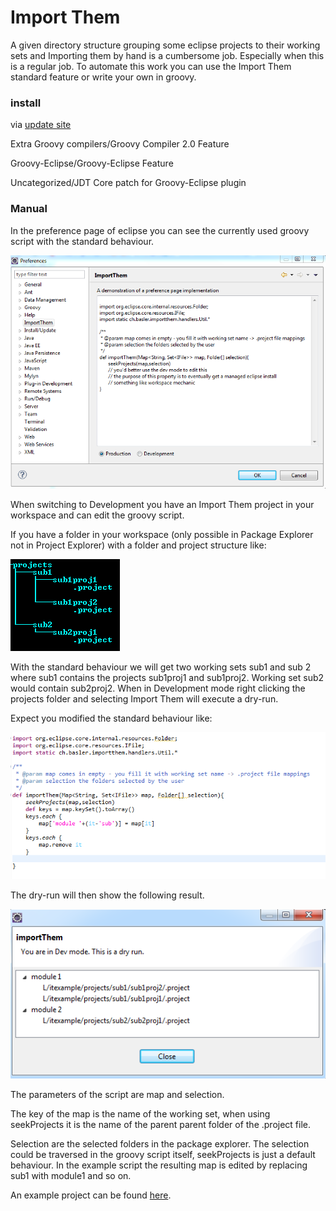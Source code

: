 Import Them
==========


A given directory structure grouping some eclipse projects to their working sets and Importing them by hand is a
cumbersome job. Especially when this is a regular job. To automate this work you can use the Import Them 
standard feature or write your own in groovy.


### install 

via [update site](http://baloise.github.io/importthem/updatesite/) 

Extra Groovy compilers/Groovy Compiler 2.0 Feature 

Groovy-Eclipse/Groovy-Eclipse Feature

Uncategorized/JDT Core patch for Groovy-Eclipse plugin

### Manual

In the preference page of eclipse you can see the currently used groovy script with the standard behaviour.

![Eclipse Preference Page](images/preferences.PNG)


When switching to Development you have an Import Them project in your workspace and can edit the groovy script.

If you have a folder in your workspace (only possible in Package Explorer not in Project Explorer) with
a folder and project structure like:

![Folder Structure](images/projectTree.PNG)

With the standard behaviour we will get two working sets sub1 and sub 2 where sub1 contains the projects sub1proj1 and sub1proj2.
Working set sub2 would contain sub2proj2. 
When in Development mode right clicking the projects folder and selecting Import Them will execute a dry-run.

Expect you modified the standard behaviour like:

![Mod Script](images/modScript.PNG)

The dry-run will then show the following result.

![Dry Run](images/dryRun.PNG)

The parameters of the script are map and selection.

The key of the map is the name of the working set, when using seekProjects it is the name of the parent parent folder
of the .project file.

Selection are the selected folders in the package explorer.
The selection could be traversed in the groovy script itself, seekProjects is just a default behaviour.
In the example script the resulting map is edited by replacing sub1 with module1 and so on.

An example project can be found [here](https://github.com/baloise/importthem/blob/master/example/itexample.zip "Example project").

